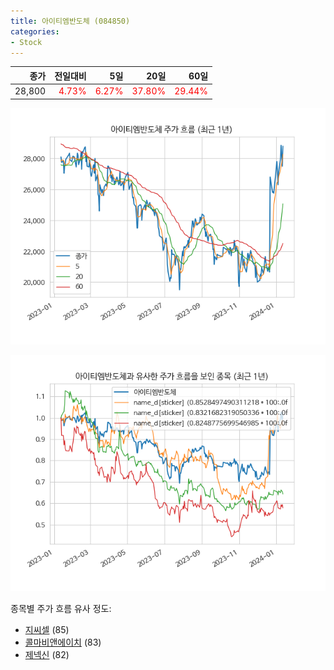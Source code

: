 ```yaml
---
title: 아이티엠반도체 (084850)
categories:
- Stock
---
```


|종가|전일대비|5일|20일|60일|
|---:|-------:|--:|---:|---:|
|28,800|<span style="color: red">4.73%</span>|<span style="color: red">6.27%</span>|<span style="color: red">37.80%</span>|<span style="color: red">29.44%</span>|


<!-- more -->

![084850](/assets/images/stock/084850.png)

![084850](/assets/images/stock/084850_sim.png)

종목별 주가 흐름 유사 정도:
- [지씨셀](/stock/144510/) (85)
- [콜마비앤에이치](/stock/200130/) (83)
- [제넥신](/stock/095700/) (82)